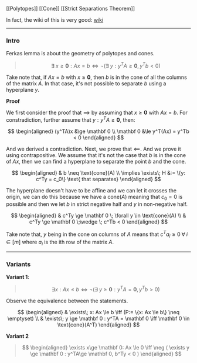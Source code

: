 [[Polytopes]]
[[Cone]]
[[Strict Separations Theorem]]

In fact, the wiki of this is very good: [wiki](https://en.wikipedia.org/wiki/Farkas%27_lemma)

---
### **Intro**

Ferkas lemma is about the geometry of polytopes and cones. 

> $$
> \exists\; x \ge \mathbf 0: Ax = b \iff 
> \neg (\exists\; y: y^TA\ge \mathbf 0 , y^Tb < 0)
> $$

Take note that, if $Ax = b$ with $x \ge \mathbf 0$, then $b$ is in the cone of all the columns of the matrix $A$. In that case, it's not possible to separate $b$ using a hyperplane $y$. 

**Proof**

We first consider the proof that $\implies$ by assuming that $x \ge \mathbf 0$ with $Ax = b$. For constradiction, further assume that $y: y^TA\ge \mathbf 0$, then: 

$$
\begin{aligned}
    (y^TA)x &\ge \mathbf 0
    \\
    \mathbf 0  &\le 
    y^T(Ax) = y^Tb < 0
\end{aligned}
$$

And we derived a contradiction. Next, we prove that $\impliedby$. And we prove it using contrapositive. We assume that it's not the case that $b$ is in the cone of $Ax$, then we can find a hyperplane to separate the point $b$ and the cone. 

$$
\begin{aligned}
    & b \neq \text{cone}(A)
    \\
    \implies \exists\; H &:= \{y: c^Ty = c_0\} \text{ that separates}
\end{aligned}
$$

The hyperplane doesn't have to be affine and we can let it crosses the origin, we can do this because we have a $\text{cone}(A)$ meaning that $c_0 = 0$ is possible and then we let $b$ in strict negative half and $y$ in non-negative half. 

$$
\begin{aligned}
    & c^Ty \ge \mathbf 0 \; \forall y \in \text{cone}(A)
    \\
    & c^Ty \ge \mathbf 0 \;\wedge \; c^Tb < 0
\end{aligned}
$$

Take note that, $y$ being in the cone on columns of $A$ means that $c^Ta_i \ge 0\;\forall \; i\in [m]$ where $a_i$ is the ith row of the matrix $A$. 


---
### **Variants**


**Variant 1**: 
> $$
> \exists x: Ax \le b \iff 
> \neg( \exists \; y \ge \mathbf 0 : y^TA = \mathbf 0 , y^Tb > 0 )
> $$

Observe the equivalence between the statements. 

$$
\begin{aligned}
    & \exists\; x: Ax \le b \iff
    (P:= \{x: Ax \le b\} \neq \emptyset)
    \\
    & \exists\; y \ge \mathbf 0 : y^TA = \mathbf 0 
    \iff
    \mathbf 0 \in \text{cone}(A^T)
\end{aligned}
$$


**Variant 2**
> $$
> \begin{aligned}
>     \exists x\ge \mathbf 0: Ax \le 0 \iff \neg 
>     (
>         \exists y \ge \mathbf 0 :
>         y^TA\ge \mathbf 0, b^Ty < 0
>     )
> \end{aligned}
> $$


